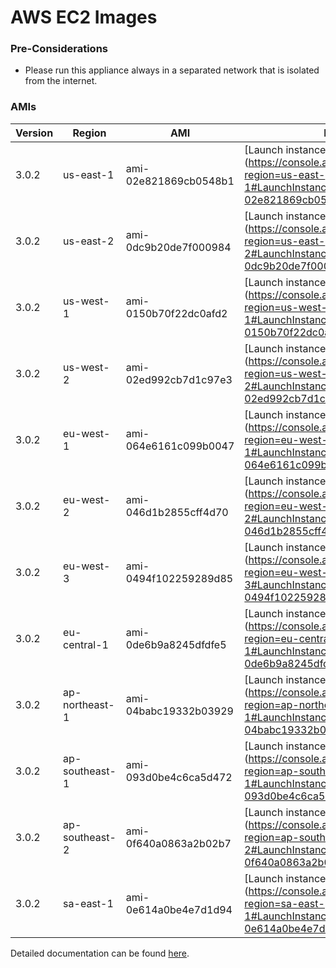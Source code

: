 AWS EC2 Images
==============

### Pre-Considerations

  * Please run this appliance always in a separated network that is isolated from the internet.

### AMIs

| Version   | Region         | AMI                   | Launch Wizard                                                                                                                      |
| --------- | --------       | -----                 | -------------                                                                                                                      |
| 3.0.2     | us-east-1      | ami-02e821869cb0548b1 | [Launch instance](https://console.aws.amazon.com/ec2/v2/home?region=us-east-1#LaunchInstanceWizard:ami=ami-02e821869cb0548b1       |
| 3.0.2     | us-east-2      | ami-0dc9b20de7f000984 | [Launch instance](https://console.aws.amazon.com/ec2/v2/home?region=us-east-2#LaunchInstanceWizard:ami=ami-0dc9b20de7f000984       |
| 3.0.2     | us-west-1      | ami-0150b70f22dc0afd2 | [Launch instance](https://console.aws.amazon.com/ec2/v2/home?region=us-west-1#LaunchInstanceWizard:ami=ami-0150b70f22dc0afd2       |
| 3.0.2     | us-west-2      | ami-02ed992cb7d1c97e3 | [Launch instance](https://console.aws.amazon.com/ec2/v2/home?region=us-west-2#LaunchInstanceWizard:ami=ami-02ed992cb7d1c97e3       |
| 3.0.2     | eu-west-1      | ami-064e6161c099b0047 | [Launch instance](https://console.aws.amazon.com/ec2/v2/home?region=eu-west-1#LaunchInstanceWizard:ami=ami-064e6161c099b0047       |
| 3.0.2     | eu-west-2      | ami-046d1b2855cff4d70 | [Launch instance](https://console.aws.amazon.com/ec2/v2/home?region=eu-west-2#LaunchInstanceWizard:ami=ami-046d1b2855cff4d70       |
| 3.0.2     | eu-west-3      | ami-0494f102259289d85 | [Launch instance](https://console.aws.amazon.com/ec2/v2/home?region=eu-west-3#LaunchInstanceWizard:ami=ami-0494f102259289d85       |
| 3.0.2     | eu-central-1   | ami-0de6b9a8245dfdfe5 | [Launch instance](https://console.aws.amazon.com/ec2/v2/home?region=eu-central-1#LaunchInstanceWizard:ami=ami-0de6b9a8245dfdfe5    |
| 3.0.2     | ap-northeast-1 | ami-04babc19332b03929 | [Launch instance](https://console.aws.amazon.com/ec2/v2/home?region=ap-northeast-1#LaunchInstanceWizard:ami=ami-04babc19332b03929  |
| 3.0.2     | ap-southeast-1 | ami-093d0be4c6ca5d472 | [Launch instance](https://console.aws.amazon.com/ec2/v2/home?region=ap-southeast-1#LaunchInstanceWizard:ami=ami-093d0be4c6ca5d472  |
| 3.0.2     | ap-southeast-2 | ami-0f640a0863a2b02b7 | [Launch instance](https://console.aws.amazon.com/ec2/v2/home?region=ap-southeast-2#LaunchInstanceWizard:ami=ami-0f640a0863a2b02b7  |
| 3.0.2     | sa-east-1      | ami-0e614a0be4e7d1d94 | [Launch instance](https://console.aws.amazon.com/ec2/v2/home?region=sa-east-1#LaunchInstanceWizard:ami=ami-0e614a0be4e7d1d94       |

Detailed documentation can be found [here](http://docs.graylog.org/en/3.0/pages/installation/aws.html).

